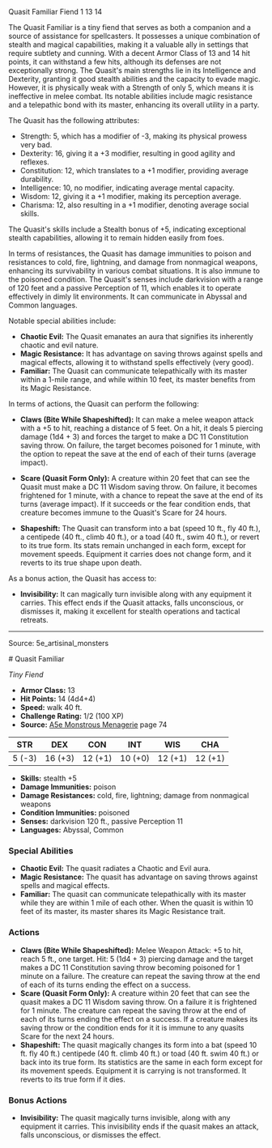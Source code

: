 <MonsterName/>Quasit Familiar</MonsterName>
<CreatureType/>Fiend</CreatureType>
<CR/>1</CR>
<AC/>13</AC>
<HP/>14</HP>
<summary>The Quasit Familiar is a tiny fiend that serves as both a companion and a source of assistance for spellcasters. It possesses a unique combination of stealth and magical capabilities, making it a valuable ally in settings that require subtlety and cunning. With a decent Armor Class of 13 and 14 hit points, it can withstand a few hits, although its defenses are not exceptionally strong. The Quasit's main strengths lie in its Intelligence and Dexterity, granting it good stealth abilities and the capacity to evade magic. However, it is physically weak with a Strength of only 5, which means it is ineffective in melee combat. Its notable abilities include magic resistance and a telepathic bond with its master, enhancing its overall utility in a party.</summary>

<detail>

The Quasit has the following attributes:

- Strength: 5, which has a modifier of -3, making its physical prowess very bad.
- Dexterity: 16, giving it a +3 modifier, resulting in good agility and reflexes.
- Constitution: 12, which translates to a +1 modifier, providing average durability.
- Intelligence: 10, no modifier, indicating average mental capacity.
- Wisdom: 12, giving it a +1 modifier, making its perception average.
- Charisma: 12, also resulting in a +1 modifier, denoting average social skills.

The Quasit's skills include a Stealth bonus of +5, indicating exceptional stealth capabilities, allowing it to remain hidden easily from foes.

In terms of resistances, the Quasit has damage immunities to poison and resistances to cold, fire, lightning, and damage from nonmagical weapons, enhancing its survivability in various combat situations. It is also immune to the poisoned condition. The Quasit's senses include darkvision with a range of 120 feet and a passive Perception of 11, which enables it to operate effectively in dimly lit environments. It can communicate in Abyssal and Common languages.

Notable special abilities include:

- **Chaotic Evil:** The Quasit emanates an aura that signifies its inherently chaotic and evil nature.
- **Magic Resistance:** It has advantage on saving throws against spells and magical effects, allowing it to withstand spells effectively (very good).
- **Familiar:** The Quasit can communicate telepathically with its master within a 1-mile range, and while within 10 feet, its master benefits from its Magic Resistance.

In terms of actions, the Quasit can perform the following:

- **Claws (Bite While Shapeshifted):** It can make a melee weapon attack with a +5 to hit, reaching a distance of 5 feet. On a hit, it deals 5 piercing damage (1d4 + 3) and forces the target to make a DC 11 Constitution saving throw. On failure, the target becomes poisoned for 1 minute, with the option to repeat the save at the end of each of their turns (average impact).

- **Scare (Quasit Form Only):** A creature within 20 feet that can see the Quasit must make a DC 11 Wisdom saving throw. On failure, it becomes frightened for 1 minute, with a chance to repeat the save at the end of its turns (average impact). If it succeeds or the fear condition ends, that creature becomes immune to the Quasit's Scare for 24 hours.

- **Shapeshift:** The Quasit can transform into a bat (speed 10 ft., fly 40 ft.), a centipede (40 ft., climb 40 ft.), or a toad (40 ft., swim 40 ft.), or revert to its true form. Its stats remain unchanged in each form, except for movement speeds. Equipment it carries does not change form, and it reverts to its true shape upon death.

As a bonus action, the Quasit has access to:

- **Invisibility:** It can magically turn invisible along with any equipment it carries. This effect ends if the Quasit attacks, falls unconscious, or dismisses it, making it excellent for stealth operations and tactical retreats.</detail>



---

Source: 5e_artisinal_monsters

<statblock>
# Quasit Familiar

*Tiny* *Fiend*

- **Armor Class:** 13
- **Hit Points:** 14 (4d4+4)
- **Speed:** walk 40 ft.
- **Challenge Rating:** 1/2 (100 XP)
- **Source:** [A5e Monstrous Menagerie](https://enpublishingrpg.com/products/level-up-monstrous-menagerie-a5e) page 74

| STR | DEX | CON | INT | WIS | CHA |
| --- | --- | --- | --- | --- | --- |
| 5 (-3) | 16 (+3) | 12 (+1) | 10 (+0) | 12 (+1) | 12 (+1) |

- **Skills:** stealth +5
- **Damage Immunities:** poison
- **Damage Resistances:** cold, fire, lightning; damage from nonmagical weapons
- **Condition Immunities:** poisoned
- **Senses:** darkvision 120 ft., passive Perception 11
- **Languages:** Abyssal, Common

### Special Abilities

- **Chaotic Evil:** The quasit radiates a Chaotic and Evil aura.
- **Magic Resistance:** The quasit has advantage on saving throws against spells and magical effects.
- **Familiar:** The quasit can communicate telepathically with its master while they are within 1 mile of each other. When the quasit is within 10 feet of its master, its master shares its Magic Resistance trait.

### Actions

- **Claws (Bite While Shapeshifted):** Melee Weapon Attack: +5 to hit, reach 5 ft., one target. Hit: 5 (1d4 + 3) piercing damage  and the target makes a DC 11 Constitution saving throw  becoming poisoned for 1 minute on a failure. The creature can repeat the saving throw at the end of each of its turns  ending the effect on a success.
- **Scare (Quasit Form Only):** A creature within 20 feet that can see the quasit makes a DC 11 Wisdom saving throw. On a failure  it is frightened for 1 minute. The creature can repeat the saving throw at the end of each of its turns  ending the effect on a success. If a creature makes its saving throw or the condition ends for it  it is immune to any quasits Scare for the next 24 hours.
- **Shapeshift:** The quasit magically changes its form into a bat (speed 10 ft.  fly 40 ft.)  centipede (40 ft.  climb 40 ft.)  or toad (40 ft.  swim 40 ft.)  or back into its true form. Its statistics are the same in each form except for its movement speeds. Equipment it is carrying is not transformed. It reverts to its true form if it dies.

### Bonus Actions

- **Invisibility:** The quasit magically turns invisible, along with any equipment it carries. This invisibility ends if the quasit makes an attack, falls unconscious, or dismisses the effect.


</statblock>


